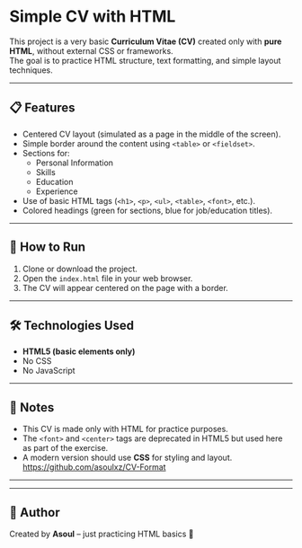 # Simple CV with HTML

This project is a very basic **Curriculum Vitae (CV)** created only with **pure HTML**, without external CSS or frameworks.  
The goal is to practice HTML structure, text formatting, and simple layout techniques.

---

## 📋 Features
- Centered CV layout (simulated as a page in the middle of the screen).
- Simple border around the content using `<table>` or `<fieldset>`.
- Sections for:
  - Personal Information
  - Skills
  - Education
  - Experience
- Use of basic HTML tags (`<h1>`, `<p>`, `<ul>`, `<table>`, `<font>`, etc.).
- Colored headings (green for sections, blue for job/education titles).

---

## 🚀 How to Run
1. Clone or download the project.
2. Open the `index.html` file in your web browser.
3. The CV will appear centered on the page with a border.

---

## 🛠️ Technologies Used
- **HTML5 (basic elements only)**
- No CSS
- No JavaScript

---

## 📖 Notes
- This CV is made only with HTML for practice purposes.
- The `<font>` and `<center>` tags are deprecated in HTML5 but used here as part of the exercise.
- A modern version should use **CSS** for styling and layout.
https://github.com/asoulxz/CV-Format
---

---

## 📌 Author
Created by **Asoul** – just practicing HTML basics 🚀
